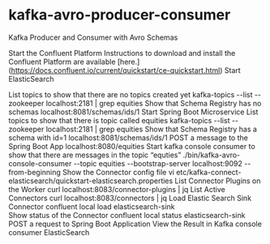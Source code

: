 # kafka-avro-producer-consumer
Kafka Producer and Consumer with Avro Schemas

Start the Confluent Platform
Instructions to download and install the Confluent Platform are available [here.] (https://docs.confluent.io/current/quickstart/ce-quickstart.html)
Start ElasticSearch

List topics to show that there are no topics created yet
	kafka-topics --list --zookeeper localhost:2181 | grep equities
Show that Schema Registry has no schemas
	localhost:8081/schemas/ids/1
Start Spring Boot Microservice
List topics to show that there is topic called equities
	kafka-topics --list --zookeeper localhost:2181 | grep equities
Show that Schema Registry has a schema with id=1
	localhost:8081/schemas/ids/1
POST a message to the Spring Boot App
localhost:8080/equities
Start kafka console consumer to show that there are messages in the topic “equties”
	./bin/kafka-avro-console-consumer --topic equities --bootstrap-server localhost:9092 --from-beginning
Show the Connector config file
	vi etc/kafka-connect-elasticsearch/quickstart-elasticsearch.properties
List Connector Plugins on the Worker
	curl localhost:8083/connector-plugins | jq
List Active Connectors
curl localhost:8083/connectors | jq
Load Elastic Search Sink Connector
	confluent local load elasticsearch-sink             
Show status of the Connector
	confluent local status elasticsearch-sink 
POST a request to Spring Boot Application
View the Result in 
	Kafka console consumer
	ElasticSearch
